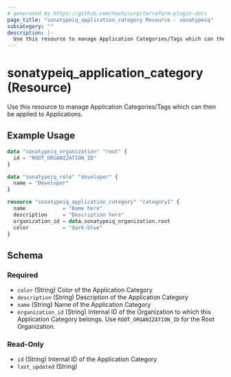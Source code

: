 ```yaml
---
# generated by https://github.com/hashicorp/terraform-plugin-docs
page_title: "sonatypeiq_application_category Resource - sonatypeiq"
subcategory: ""
description: |-
  Use this resource to manage Application Categories/Tags which can then be applied to Applications.
---
```


# sonatypeiq_application_category (Resource)

Use this resource to manage Application Categories/Tags which can then be applied to Applications.

## Example Usage

```terraform
data "sonatypeiq_organization" "root" {
  id = "ROOT_ORGANIZATION_ID"
}

data "sonatypeiq_role" "developer" {
  name = "Developer"
}

resource "sonatypeiq_application_category" "category1" {
  name            = "Name here"
  description     = "Description here"
  organization_id = data.sonatypeiq_organization.root
  color           = "dark-blue"
}
```

<!-- schema generated by tfplugindocs -->
## Schema

### Required

- `color` (String) Color of the Application Category
- `description` (String) Description of the Application Category
- `name` (String) Name of the Application Category
- `organization_id` (String) Internal ID of the Organization to which this Application Category belongs. Use `ROOT_ORGANIZATION_ID` for the Root Organization.

### Read-Only

- `id` (String) Internal ID of the Application Category
- `last_updated` (String)
